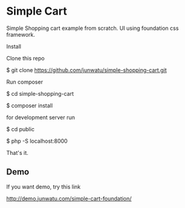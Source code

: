 Simple Cart
============

Simple Shopping cart example from scratch. UI using foundation css framework.


Install

Clone this repo

$ git clone https://github.com/junwatu/simple-shopping-cart.git

Run composer

$ cd simple-shopping-cart

$ composer install

for development server run

$ cd public

$ php -S localhost:8000


That's it.


Demo
----

If you want demo, try this link

http://demo.junwatu.com/simple-cart-foundation/




